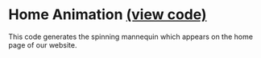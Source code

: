# Home Animation [(view code)](https://github.com/jpiland16/hmv_test/blob/master/src/components/home-screen/HomeAnimation.js)

This code generates the spinning mannequin which appears on the home page of our website.
